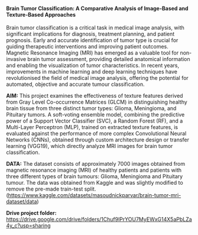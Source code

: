 #### **Brain Tumor Classification: A Comparative Analysis of Image-Based and Texture-Based Approaches**

Brain tumor classification is a critical task in medical image analysis, with significant implications for diagnosis, treatment planning, and patient prognosis. Early and accurate identification of tumor type is crucial for guiding therapeutic interventions and improving patient outcomes. Magnetic Resonance Imaging (MRI) has emerged as a valuable tool for non-invasive brain tumor assessment, providing detailed anatomical information and enabling the visualization of tumor characteristics. In recent years, improvements in machine learning and deep learning techniques have revolutionised the field of medical image analysis, offering the potential for automated, objective and accurate tumour classification.

**AIM:** This project examines the effectiveness of texture features derived from Gray Level Co-occurrence Matrices (GLCM) in distinguishing healthy brain tissue from three distinct tumor types: Glioma, Meningioma, and Pituitary tumors. A soft-voting ensemble model, combining the predictive power of a Support Vector Classifier (SVC), a Random Forest (RF), and a Multi-Layer Perceptron (MLP), trained on extracted texture features, is evaluated against the performance of more complex Convolutional Neural Networks (CNNs), obtained through custom architecture design or transfer learning (VGG19), which directly analyze MRI images for brain tumor classification.

**DATA:** The dataset consists of approximately 7000 images obtained from magnetic resonance imaging (MRI) of healthy patients and patients with three different types of brain tumours: Glioma, Meningioma and Pituitary tumour. The data was obtained from Kaggle and was slightly modified to remove the pre-made train-test split. (https://www.kaggle.com/datasets/masoudnickparvar/brain-tumor-mri-dataset/data)

**Drive project folder:**  https://drive.google.com/drive/folders/1Chuf9lPrYOU7MyEWxG14X5aPbLZa4y_c?usp=sharing
